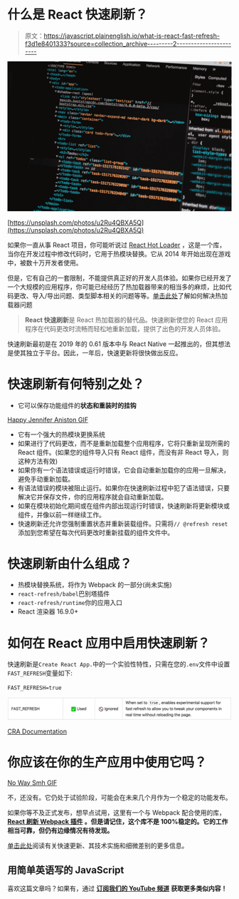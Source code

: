 # 什么是 React 快速刷新？

> 原文：<https://javascript.plainenglish.io/what-is-react-fast-refresh-f3d1e8401333?source=collection_archive---------2----------------------->

![](img/09ab4c4b3f61015cbf615644e7150164.png)

[https://unsplash.com/photos/u2Ru4QBXA5Q](https://unsplash.com/photos/u2Ru4QBXA5Q)

如果你一直从事 React 项目，你可能听说过 [React Hot Loader](https://github.com/gaearon/react-hot-loader) ，这是一个库，当你在开发过程中修改代码时，它用于热模块替换。它从 2014 年开始出现在游戏中，被数十万开发者使用。

但是，它有自己的一套限制，不能提供真正好的开发人员体验。如果你已经开发了一个大规模的应用程序，你可能已经经历了热加载器带来的相当多的麻烦，比如代码更改、导入/导出问题、类型脚本相关的问题等等。[单击此处](https://github.com/gaearon/react-hot-loader/blob/master/docs/Troubleshooting.md)了解如何解决热加载器问题

> **React 快速刷新**是 React 热加载器的替代品。快速刷新使您的 React 应用程序在代码更改时流畅而轻松地重新加载，提供了出色的开发人员体验。

快速刷新最初是在 2019 年的 0.61 版本中与 React Native 一起推出的，但其想法是使其独立于平台。因此，一年后，快速更新将很快做出反应。

# 快速刷新有何特别之处？

*   它可以保存功能组件的**状态和重装时的挂钩**

[Happy Jennifer Aniston GIF](https://giphy.com/gifs/friends-excited-31lPv5L3aIvTi)

*   它有一个强大的热模块更换系统
*   如果进行了代码更改，而不是重新加载整个应用程序，它将只重新呈现所需的 React 组件。(如果您的组件导入只有 React 组件，而没有非 React 导入，则这种方法有效)
*   如果你有一个语法错误或运行时错误，它会自动重新加载你的应用一旦解决，避免手动重新加载。
*   有语法错误的模块被阻止运行。如果你在快速刷新过程中犯了语法错误，只要解决它并保存文件，你的应用程序就会自动重新加载。
*   如果在模块初始化期间或在组件内部出现运行时错误，快速刷新将更新模块或组件，并像以前一样继续工作。
*   快速刷新还允许您强制重置状态并重新装载组件。只需将`// @refresh reset`添加到您希望在每次代码更改时重新挂载的组件文件中。

# 快速刷新由什么组成？

*   热模块替换系统，将作为 Webpack 的一部分(尚未实施)
*   `react-refresh/babel`巴别塔插件
*   `react-refresh/runtime`你的应用入口
*   React 渲染器 16.9.0+

# 如何在 React 应用中启用快速刷新？

快速刷新是`Create React App.`中的一个实验性特性，只需在您的`.env`文件中设置`FAST_REFRESH`变量如下:

`FAST_REFRESH=true`

![](img/5eae387eb2e1450039e15cc1e16900d3.png)

[CRA Documentation](https://github.com/facebook/create-react-app/blob/master/docusaurus/docs/advanced-configuration.md)

# 你应该在你的生产应用中使用它吗？

[No Way Smh GIF](https://giphy.com/gifs/DesusAndMeroOnShowtime-desus-and-mero-bodega-hive-showtime-late-night-iGAn18RZYjk7R8l0Oh)

不，还没有。它仍处于试验阶段，可能会在未来几个月作为一个稳定的功能发布。

如果你等不及正式发布，想早点试用，这里有一个与 Webpack 配合使用的库， [**React 刷新 Webpack 插件**](https://github.com/pmmmwh/react-refresh-webpack-plugin) **。但是请记住，这个库不是 100%稳定的。它的工作相当可靠，但仍有边缘情况有待发现。**

[单击此处](https://github.com/facebook/react/issues/16604#issuecomment-528663101)阅读有关快速更新、其技术实施和细微差别的更多信息。

## **用简单英语写的 JavaScript**

喜欢这篇文章吗？如果有，通过 [**订阅我们的 YouTube 频道**](https://www.youtube.com/channel/UCtipWUghju290NWcn8jhyAw) **获取更多类似内容！**